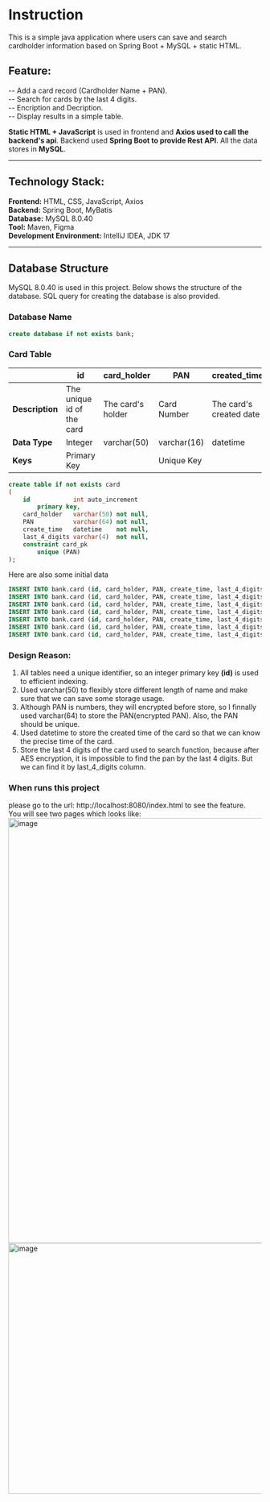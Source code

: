 # Instruction
This is a simple java application where users can save and search cardholder information based on Spring Boot + MySQL + static HTML.


## Feature:  
-- Add a card record (Cardholder Name + PAN).  
-- Search for cards by the last 4 digits.  
-- Encription and Decription.  
-- Display results in a simple table.  

**Static HTML + JavaScript** is used in frontend and **Axios used to call the backend's api**. Backend used **Spring Boot to provide Rest API**. All the data stores in **MySQL**.

---
## Technology Stack:  
**Frontend:** HTML, CSS, JavaScript, Axios  
**Backend:** Spring Boot, MyBatis  
**Database:** MySQL 8.0.40  
**Tool:** Maven, Figma  
**Development Environment:** IntelliJ IDEA, JDK 17  

---
## Database Structure
MySQL 8.0.40 is used in this project. Below shows the structure of the database. SQL query for creating the database is also provided.  

### Database Name
```sql
create database if not exists bank;  
```

### Card Table
||       id  | card_holder | PAN | created_time | last_4_digits |
|------|-----------|-------------|-----|--------------|--------|
|**Description**|The unique id of the card| The card's holder | Card Number   | The card's created date|The last 4 digits of the PAN|
|**Data Type**|Integer|varchar(50)|varchar(16)|datetime|varchar(4)|
|**Keys**|Primary Key||Unique Key


```sql
create table if not exists card
(
    id            int auto_increment
        primary key,
    card_holder   varchar(50) not null,
    PAN           varchar(64) not null,
    create_time   datetime    not null,
    last_4_digits varchar(4)  not null,
    constraint card_pk
        unique (PAN)
);
```

Here are also some initial data
```sql
INSERT INTO bank.card (id, card_holder, PAN, create_time, last_4_digits) VALUES (1, 'Alice', '2LWYSMdnDJSym1TSN54uesXryeud7lOPCtlpWV16dAw=', '2025-09-22 18:00:25', '3456');
INSERT INTO bank.card (id, card_holder, PAN, create_time, last_4_digits) VALUES (2, 'Bob', 'qxQ8Sb7xmCn9K+Q8uXgP3jphdUZuPASenhrhsL/1J9c=', '2025-09-22 18:00:38', '4567');
INSERT INTO bank.card (id, card_holder, PAN, create_time, last_4_digits) VALUES (3, 'Charlie', 'FBKxuZDP0YxNOUBZy5e6W56qt9shHONKFvAk8ddxh3U=', '2025-09-22 18:00:48', '8765');
INSERT INTO bank.card (id, card_holder, PAN, create_time, last_4_digits) VALUES (4, 'David', 'zK6T9v4mQUye8JNb9v1PLzQa/YdSxIg07UaEiFUNF44=', '2025-09-22 18:00:57', '1353');
INSERT INTO bank.card (id, card_holder, PAN, create_time, last_4_digits) VALUES (5, 'Emma', 'e7esXwEE+heRpk7OQgMRCj6sI2iEfL8wyT1NZgna3XY=', '2025-09-22 18:01:09', '5213');
INSERT INTO bank.card (id, card_holder, PAN, create_time, last_4_digits) VALUES (6, 'Frank', '/+ov6j1aT0PSxM0a/p1pZyrLLZttYmSWulqG7KvLWqo=', '2025-09-22 18:01:20', '2456');
INSERT INTO bank.card (id, card_holder, PAN, create_time, last_4_digits) VALUES (7, 'Grace', 'OpMe1MukqMsBY4ebXka2K8GcAsHA8tboATk8fM6wQLQ=', '2025-09-22 18:01:32', '5486');
```

### Design Reason:
1. All tables need a unique identifier, so an integer primary key **(id)** is used to efficient indexing.  
2. Used varchar(50) to flexibly store different length of name and make sure that we can save some storage usage.  
3. Although PAN is numbers, they will encrypted before store, so I finnally used varchar(64) to store the PAN(encrypted PAN). Also, the PAN should be unique.
4. Used datetime to store the created time of the card so that we can know the precise time of the card.
5. Store the last 4 digits of the card used to search function, because after AES encryption, it is impossible to find the pan by the last 4 digits. But we can find it by last_4_digits column.

### When runs this project
please go to the url: http://localhost:8080/index.html to see the feature.  
You will see two pages which looks like:
<img width="1258" height="844" alt="image" src="https://github.com/user-attachments/assets/c6cdd633-a4fe-4ac9-8b56-fd6ad8b3af6e" />  
<img width="1359" height="498" alt="image" src="https://github.com/user-attachments/assets/4bba11da-c0e7-4c8b-af6c-612df47e494f" />






